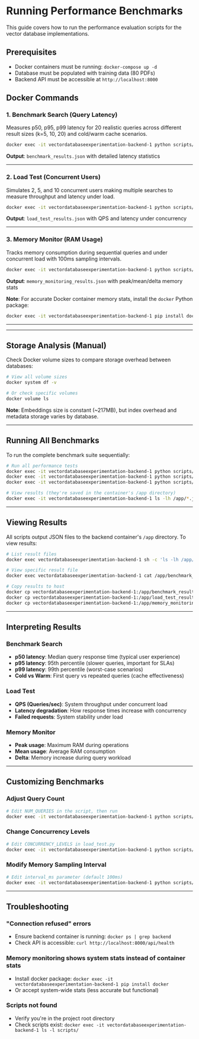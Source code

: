 # Running Performance Benchmarks

This guide covers how to run the performance evaluation scripts for the vector database implementations.

## Prerequisites

- Docker containers must be running: `docker-compose up -d`
- Database must be populated with training data (80 PDFs)
- Backend API must be accessible at `http://localhost:8000`

## Docker Commands

### 1. Benchmark Search (Query Latency)

Measures p50, p95, p99 latency for 20 realistic queries across different result sizes (k=5, 10, 20) and cold/warm cache scenarios.

```bash
docker exec -it vectordatabaseexperimentation-backend-1 python scripts/benchmark_search.py
```

**Output**: `benchmark_results.json` with detailed latency statistics

---

### 2. Load Test (Concurrent Users)

Simulates 2, 5, and 10 concurrent users making multiple searches to measure throughput and latency under load.

```bash
docker exec -it vectordatabaseexperimentation-backend-1 python scripts/load_test.py
```

**Output**: `load_test_results.json` with QPS and latency under concurrency

---

### 3. Memory Monitor (RAM Usage)

Tracks memory consumption during sequential queries and under concurrent load with 100ms sampling intervals.

```bash
docker exec -it vectordatabaseexperimentation-backend-1 python scripts/memory_monitor.py
```

**Output**: `memory_monitoring_results.json` with peak/mean/delta memory stats

**Note**: For accurate Docker container memory stats, install the `docker` Python package:
```bash
docker exec -it vectordatabaseexperimentation-backend-1 pip install docker
```

---

---

## Storage Analysis (Manual)

Check Docker volume sizes to compare storage overhead between databases:

```bash
# View all volume sizes
docker system df -v

# Or check specific volumes
docker volume ls
```

**Note**: Embeddings size is constant (~217MB), but index overhead and metadata storage varies by database.

---

## Running All Benchmarks

To run the complete benchmark suite sequentially:

```bash
# Run all performance tests
docker exec -it vectordatabaseexperimentation-backend-1 python scripts/benchmark_search.py && \
docker exec -it vectordatabaseexperimentation-backend-1 python scripts/load_test.py && \
docker exec -it vectordatabaseexperimentation-backend-1 python scripts/memory_monitor.py

# View results (they're saved in the container's /app directory)
docker exec -it vectordatabaseexperimentation-backend-1 ls -lh /app/*.json 2>/dev/null || echo "No results found yet"
```

---

## Viewing Results

All scripts output JSON files to the backend container's `/app` directory. To view results:

```bash
# List result files
docker exec vectordatabaseexperimentation-backend-1 sh -c 'ls -lh /app/*_results.json'

# View specific result file
docker exec vectordatabaseexperimentation-backend-1 cat /app/benchmark_results.json | jq .

# Copy results to host
docker cp vectordatabaseexperimentation-backend-1:/app/benchmark_results.json ./
docker cp vectordatabaseexperimentation-backend-1:/app/load_test_results.json ./
docker cp vectordatabaseexperimentation-backend-1:/app/memory_monitoring_results.json ./
```

---

## Interpreting Results

### Benchmark Search
- **p50 latency**: Median query response time (typical user experience)
- **p95 latency**: 95th percentile (slower queries, important for SLAs)
- **p99 latency**: 99th percentile (worst-case scenarios)
- **Cold vs Warm**: First query vs repeated queries (cache effectiveness)

### Load Test
- **QPS (Queries/sec)**: System throughput under concurrent load
- **Latency degradation**: How response times increase with concurrency
- **Failed requests**: System stability under load

### Memory Monitor
- **Peak usage**: Maximum RAM during operations
- **Mean usage**: Average RAM consumption
- **Delta**: Memory increase during query workload

---

## Customizing Benchmarks

### Adjust Query Count
```bash
# Edit NUM_QUERIES in the script, then run
docker exec -it vectordatabaseexperimentation-backend-1 python scripts/benchmark_search.py
```

### Change Concurrency Levels
```bash
# Edit CONCURRENCY_LEVELS in load_test.py
docker exec -it vectordatabaseexperimentation-backend-1 python scripts/load_test.py
```

### Modify Memory Sampling Interval
```bash
# Edit interval_ms parameter (default 100ms)
docker exec -it vectordatabaseexperimentation-backend-1 python scripts/memory_monitor.py
```

---

## Troubleshooting

### "Connection refused" errors
- Ensure backend container is running: `docker ps | grep backend`
- Check API is accessible: `curl http://localhost:8000/api/health`

### Memory monitoring shows system stats instead of container stats
- Install docker package: `docker exec -it vectordatabaseexperimentation-backend-1 pip install docker`
- Or accept system-wide stats (less accurate but functional)

### Scripts not found
- Verify you're in the project root directory
- Check scripts exist: `docker exec -it vectordatabaseexperimentation-backend-1 ls -l scripts/`